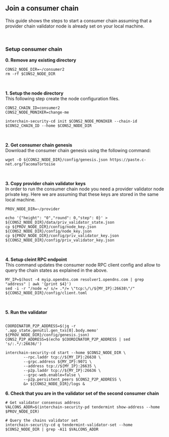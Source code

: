 ## Join a consumer chain
This guide shows the steps to start a consumer chain assuming that a provider chain validator node is already set on your local machine.

<br />

### Setup consumer chain

__0. Remove any existing directory__  
```
CONS2_NODE_DIR=~/consumer2
rm -rf $CONS2_NODE_DIR
```

<br />

__1. Setup the node directory__   
This following step create the node configuration files.
```
CONS2_CHAIN_ID=consumer2
CONS2_NODE_MONIKER=change-me

interchain-security-cd init $CONS2_NODE_MONIKER --chain-id $CONS2_CHAIN_ID --home $CONS2_NODE_DIR
```

<br />

__2. Get consumer chain genesis__   
Download the consumer chain genesis using the following command:
```
wget -O ${CONS2_NODE_DIR}/config/genesis.json https://paste.c-net.org/TacomaTortoise
```

<br />

__3. Copy provider chain validator keys__   
In order to run the consumer chain node you need a provider validator node private key. 
Here we are assuming that these keys are stored in the same local machine. 

```
PROV_NODE_DIR=~/provider

echo '{"height": "0","round": 0,"step": 0}' > ${CONS2_NODE_DIR}/data/priv_validator_state.json
cp ${PROV_NODE_DIR}/config/node_key.json ${CONS2_NODE_DIR}/config/node_key.json
cp ${PROV_NODE_DIR}/config/priv_validator_key.json ${CONS2_NODE_DIR}/config/priv_validator_key.json
```

<br />

__4. Setup cleint RPC endpoint__  
This command updates the consumer node RPC client config and allow to query the chain states as explained in the above.
```
MY_IP=$(host -4 myip.opendns.com resolver1.opendns.com | grep "address" | awk '{print $4}')
sed -i -r "/node =/ s/= .*/= \"tcp:\/\/${MY_IP}:26638\"/" ${CONS2_NODE_DIR}/config/client.toml
```

<br />


__5. Run the validator__   

```

COORDINATOR_P2P_ADDRESS=$(jq -r '.app_state.genutil.gen_txs[0].body.memo' ${PROV_NODE_DIR}/config/genesis.json)
CONS2_P2P_ADDRESS=$(echo $COORDINATOR_P2P_ADDRESS | sed 's/:.*/:26636/')

interchain-security-cd start --home $CONS2_NODE_DIR \
        --rpc.laddr tcp://${MY_IP}:26638 \
        --grpc.address ${MY_IP}:9071 \
        --address tcp://${MY_IP}:26635 \
        --p2p.laddr tcp://${MY_IP}:26636 \
        --grpc-web.enable=false \
        --p2p.persistent_peers $CONS2_P2P_ADDRESS \
        &> ${CONS2_NODE_DIR}/logs &
```

__6. Check that you are in the validator set of the second consumer chain__

```
# Get validator consensus address
VALCONS_ADDR=$(interchain-security-pd tendermint show-address --home $PROV_NODE_DIR)
        
# Query the chains validator set  
interchain-security-cd q tendermint-validator-set --home $CONS2_NODE_DIR | grep -A11 $VALCONS_ADDR
```
